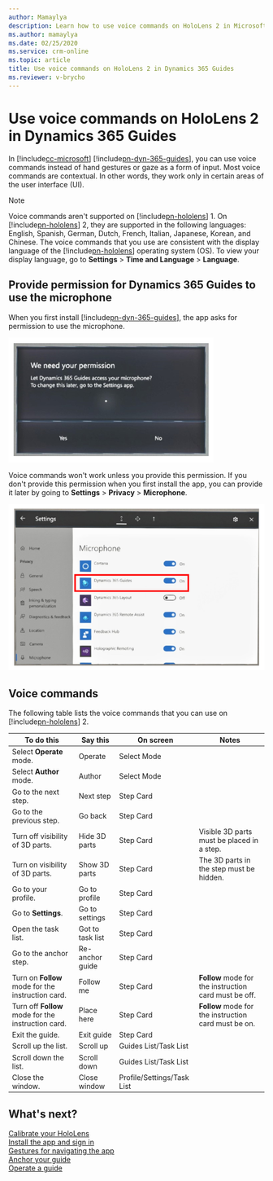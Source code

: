 ```yaml
---
author: Mamaylya
description: Learn how to use voice commands on HoloLens 2 in Microsoft Dynamics 365 Guides.
ms.author: mamaylya
ms.date: 02/25/2020
ms.service: crm-online
ms.topic: article
title: Use voice commands on HoloLens 2 in Dynamics 365 Guides
ms.reviewer: v-brycho
---
```


# Use voice commands on HoloLens 2 in Dynamics 365 Guides

In [!include[cc-microsoft](../includes/cc-microsoft.md)] [!include[pn-dyn-365-guides](../includes/pn-dyn-365-guides.md)], you can use voice commands instead of hand gestures or gaze as a form of input. Most voice commands are contextual. In other words, they work only in certain areas of the user interface (UI).

> [!NOTE]
> Voice commands aren't supported on [!include[pn-hololens](../includes/pn-hololens.md)] 1. On [!include[pn-hololens](../includes/pn-hololens.md)] 2, they are supported in the following languages: English, Spanish, German, Dutch, French, Italian, Japanese, Korean, and Chinese. The voice commands that you use are consistent with the display language of the [!include[pn-hololens](../includes/pn-hololens.md)] operating system (OS). To view your display language, go to **Settings** \> **Time and Language** \> **Language**. 

## Provide permission for Dynamics 365 Guides to use the microphone

When you first install [!include[pn-dyn-365-guides](../includes/pn-dyn-365-guides.md)], the app asks for permission to use the microphone.

![Permission message](media/microphone-permission-1.PNG "Permission message")

Voice commands won't work unless you provide this permission. If you don't provide this permission when you first install the app, you can provide it later by going to **Settings** \> **Privacy** \> **Microphone**.

![Microphone setting for Dynamics 365 Guides](media/microphone-permission-2.PNG "Microphone setting for Dynamics 365 Guides")

## Voice commands

The following table lists the voice commands that you can use on [!include[pn-hololens](../includes/pn-hololens.md)] 2.

| To do this | Say this | On screen | Notes |
|------------|----------|-----------|-------|
| Select **Operate** mode. | Operate | Select Mode | |
| Select **Author** mode. | Author | Select Mode | |
| Go to the next step. | Next step | Step Card | |
| Go to the previous step. | Go back | Step Card | |
| Turn off visibility of 3D parts. | Hide 3D parts | Step Card | Visible 3D parts must be placed in a step. |
| Turn on visibility of 3D parts. | Show 3D parts | Step Card | The 3D parts in the step must be hidden. |
| Go to your profile. | Go to profile | Step Card | |
| Go to **Settings**. | Go to settings | Step Card | |
| Open the task list. | Got to task list | Step Card | |
| Go to the anchor step. | Re-anchor guide | Step Card | |
| Turn on **Follow** mode for the instruction card. | Follow me | Step Card | **Follow** mode for the instruction card must be off. |
| Turn off **Follow** mode for the instruction card. | Place here | Step Card | **Follow** mode for the instruction card must be on. |
| Exit the guide. | Exit guide | Step Card | |
| Scroll up the list. | Scroll up | Guides List/Task List | |
| Scroll down the list. | Scroll down | Guides List/Task List | |
| Close the window. | Close window | Profile/Settings/Task List | |

## What's next?

[Calibrate your HoloLens](operator-calibrate.md)<br>
[Install the app and sign in](install-sign-in-operator.md)<br>
[Gestures for navigating the app](operator-gestures.md)<br>
[Anchor your guide](operator-anchor.md)<br>
[Operate a guide](operator-orientation.md)
